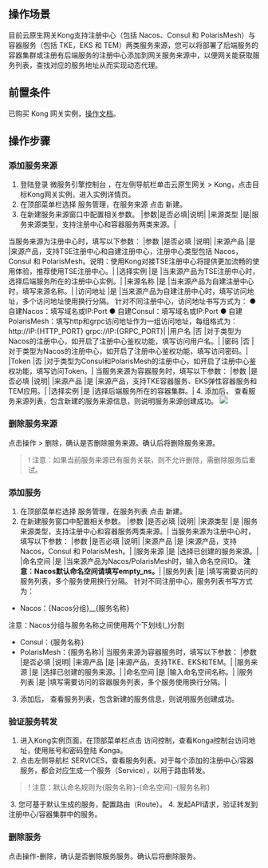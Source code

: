 ## 操作场景
目前云原生网关Kong支持注册中心（包括 Nacos、Consul 和 PolarisMesh）与容器服务（包括 TKE，EKS 和 TEM）两类服务来源，您可以将部署了后端服务的容器集群或注册有后端服务的注册中心添加到网关服务来源中，以便网关能获取服务列表，查找对应的服务地址从而实现动态代理。

## 前置条件
已购买 Kong 网关实例，[操作文档](https://cloud.tencent.com/document/product/1364/72495)。

## 操作步骤
### 添加服务来源
1. 登陆登录 微服务引擎控制台 ，在左侧导航栏单击云原生网关 > Kong，点击目标Kong网关实例，进入实例详情页。
2. 在顶部菜单栏选择 服务管理，在服务来源 点击 新建。
3. 在新建服务来源窗口中配置相关参数。
|参数|是否必填|说明|
|来源类型	|是|服务来源类型，支持注册中心和容器服务两类来源。|

当服务来源为注册中心时，填写以下参数：
|参数	|是否必填	|说明|
|来源产品	|是	|来源产品，支持TSE注册中心和自建注册中心，注册中心类型包括 Nacos，Consul 和 PolarisMesh。说明：使用Kong对接TSE注册中心将提供更加流畅的使用体验，推荐使用TSE注册中心。|
|选择实例	|是	|当来源产品为TSE注册中心时，选择后端服务所在的注册中心实例。|
|来源名称	|是	|当来源产品为自建注册中心时，填写来源名称。|
|访问地址	|是	|当来源产品为自建注册中心时，填写访问地址，多个访问地址使用换行分隔。
针对不同注册中心，访问地址书写方式为：
● 自建Nacos：填写域名或IP:Port
● 自建Consul：填写域名或IP:Port
● 自建PolarisMesh：填写http和grpc访问地址作为一组访问地址，每组格式为：
http://IP:{HTTP_PORT}
grpc://IP:{GRPC_PORT}|
|用户名	|否	|对于类型为Nacos的注册中心，如开启了注册中心鉴权功能，填写访问用户名。|
|密码	|否	|对于类型为Nacos的注册中心，如开启了注册中心鉴权功能，填写访问密码。|
|Token	|否	|对于类型为Consul和PolarisMesh的注册中心，如开启了注册中心鉴权功能，填写访问Token。|
当服务来源为容器服务时，填写以下参数：
|参数	|是否必填	|说明|
|来源产品	|是	|来源产品，支持TKE容器服务、EKS弹性容器服务和TEM应用。|
|选择实例	|是	|选择后端服务所在的容器集群。|
4. 添加后， 查看服务来源列表，包含新建的服务来源信息，则说明服务来源创建成功。
<img src="https://qcloudimg.tencent-cloud.cn/raw/3889a93ce61f38d736c7c3b5c4bcbc8c.png">

### 删除服务来源
点击操作 > 删除，确认是否删除服务来源。确认后将删除服务来源。
>! 注意：如果当前服务来源已有服务关联，则不允许删除，需删除服务后重试。

### 添加服务
1. 在顶部菜单栏选择 服务管理，在服务列表 点击 新建。
2. 在新建服务窗口中配置相关参数。
|参数	|是否必填	|说明|
|来源类型	|是	|服务来源类型，支持注册中心和容器服务两类来源。|
当服务来源为注册中心时，填写以下参数：
|参数	|是否必填	|说明|
|来源产品	|是	|来源产品，支持 Nacos，Consul 和 PolarisMesh。|
|服务来源	|是	|选择已创建的服务来源。|
|命名空间	|是	|当来源产品为Nacos/PolarisMesh时，输入命名空间ID。
**注意：Nacos默认命名空间请填写empty_ns。**|
|服务列表	|是	|填写需要访问的服务列表，多个服务使用换行分隔。
针对不同注册中心，服务列表书写方式为：
- Nacos：{Nacos分组}__{服务名称}

注意：Nacos分组与服务名称之间使用两个下划线(_)分割
- Consul：{服务名称}
- PolarisMesh：{服务名称}|
当服务来源为容器服务时，填写以下参数：
|参数	|是否必填	|说明|
|来源产品	|是	|来源产品，支持TKE、EKS和TEM。|
|服务来源	|是	|选择已创建的服务来源。|
|命名空间	|是	|输入命名空间名称。|
|服务列表	|是	|填写需要访问的容器服务列表，多个服务使用换行分隔。|
3. 添加后， 查看服务列表，包含新建的服务信息，则说明服务创建成功。

### 验证服务转发
1. 进入Kong实例页面，在顶部菜单栏点击 访问控制，查看Konga控制台访问地址，使用账号和密码登陆 Konga。
2. 点击左侧导航栏 SERVICES，查看服务列表。对于每个添加的注册中心/容器服务，都会对应生成一个服务（Service），以用于路由转发。
>! 注意：默认命名规则为{服务名称}-{命名空间}-{服务名称}
<img src="">
3. 您可基于默认生成的服务，配置路由（Route）。
4. 发起API请求，验证转发到注册中心/容器集群中的服务。

### 删除服务
点击操作-删除，确认是否删除服务服务。确认后将删除服务。
